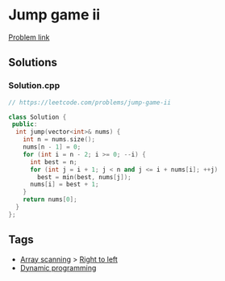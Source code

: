 # Jump game ii

[Problem link](https://leetcode.com/problems/jump-game-ii)

## Solutions


### Solution.cpp
```cpp
// https://leetcode.com/problems/jump-game-ii

class Solution {
 public:
  int jump(vector<int>& nums) {
    int n = nums.size();
    nums[n - 1] = 0;
    for (int i = n - 2; i >= 0; --i) {
      int best = n;
      for (int j = i + 1; j < n and j <= i + nums[i]; ++j)
        best = min(best, nums[j]);
      nums[i] = best + 1;
    }
    return nums[0];
  }
};
```
## Tags

* [Array scanning](/Collections/array-scanning.md#array-scanning) > [Right to left](/Collections/array-scanning.md#right-to-left)
* [Dynamic programming](/Collections/dynamic-programming.md#dynamic-programming)
